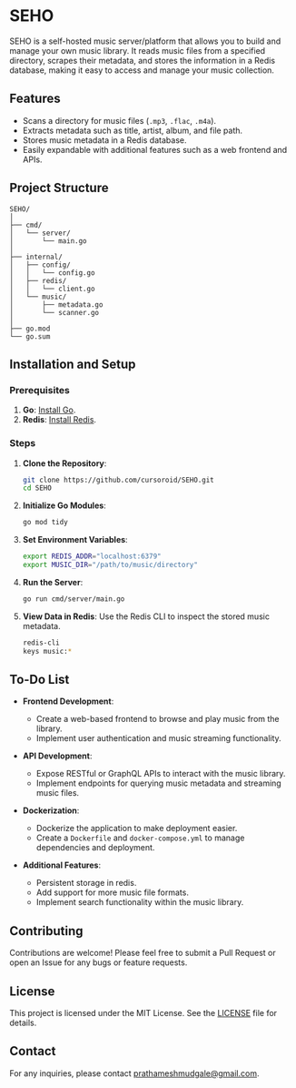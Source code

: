 # SEHO

SEHO is a self-hosted music server/platform that allows you to build and manage your own music library. It reads music files from a specified directory, scrapes their metadata, and stores the information in a Redis database, making it easy to access and manage your music collection.

## Features

- Scans a directory for music files (`.mp3`, `.flac`, `.m4a`).
- Extracts metadata such as title, artist, album, and file path.
- Stores music metadata in a Redis database.
- Easily expandable with additional features such as a web frontend and APIs.

## Project Structure

```
SEHO/
│
├── cmd/
│   └── server/
│       └── main.go
│
├── internal/
│   ├── config/
│   │   └── config.go
│   ├── redis/
│   │   └── client.go
│   └── music/
│       ├── metadata.go
│       └── scanner.go
│
├── go.mod
└── go.sum
```

## Installation and Setup

### Prerequisites

1. **Go**: [Install Go](https://golang.org/dl/).
2. **Redis**: [Install Redis](https://redis.io/download).

### Steps

1. **Clone the Repository**:
   ```bash
   git clone https://github.com/cursoroid/SEHO.git
   cd SEHO
   ```

2. **Initialize Go Modules**:
   ```bash
   go mod tidy
   ```

3. **Set Environment Variables**:
   ```bash
   export REDIS_ADDR="localhost:6379"
   export MUSIC_DIR="/path/to/music/directory"
   ```

4. **Run the Server**:
   ```bash
   go run cmd/server/main.go
   ```

5. **View Data in Redis**:
   Use the Redis CLI to inspect the stored music metadata.
   ```bash
   redis-cli
   keys music:*
   ```

## To-Do List

- **Frontend Development**:
  - Create a web-based frontend to browse and play music from the library.
  - Implement user authentication and music streaming functionality.

- **API Development**:
  - Expose RESTful or GraphQL APIs to interact with the music library.
  - Implement endpoints for querying music metadata and streaming music files.

- **Dockerization**:
  - Dockerize the application to make deployment easier.
  - Create a `Dockerfile` and `docker-compose.yml` to manage dependencies and deployment.

- **Additional Features**:
  - Persistent storage in redis.
  - Add support for more music file formats.
  - Implement search functionality within the music library.

## Contributing

Contributions are welcome! Please feel free to submit a Pull Request or open an Issue for any bugs or feature requests.

## License

This project is licensed under the MIT License. See the [LICENSE](LICENSE) file for details.

## Contact

For any inquiries, please contact [prathameshmudgale@gmail.com](mailto:prathameshmudgale@gmail.com).
